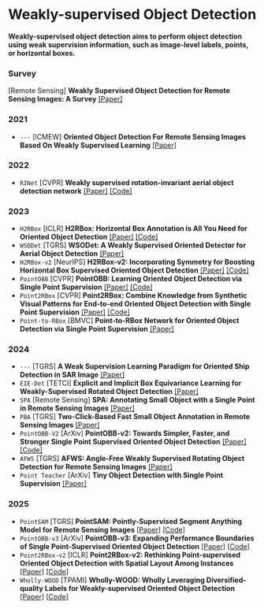 # Weakly-supervised Object Detection

**Weakly-supervised object detection aims to perform object detection using weak supervision information, such as image-level labels, points, or horizontal boxes.**

### Survey
[Remote Sensing] **Weakly Supervised Object Detection for Remote Sensing Images: A Survey** [[Paper]](https://www.mdpi.com/2072-4292/14/21/5362)

### 2021
- `---` [ICMEW] **Oriented Object Detection For Remote Sensing Images Based On Weakly Supervised Learning** [[Paper]](https://ieeexplore.ieee.org/abstract/document/9455957?casa_token=x3jK_8szB8sAAAAA:0UV4id4FbO-zSz7X_5Px7CAiZrgHlcdO5gEdspfubB2hZr4CMKWShzdjprnTDEufOL3AhQ3FnZn_) 

### 2022
- `RINet` [CVPR] **Weakly supervised rotation-invariant aerial object detection network** [[Paper]](https://openaccess.thecvf.com/content/CVPR2022/html/Feng_Weakly_Supervised_Rotation-Invariant_Aerial_Object_Detection_Network_CVPR_2022_paper.html) [[Code]](https://github.com/XiaoxFeng/RINet)

### 2023
- `H2RBox` [ICLR] **H2RBox: Horizontal Box Annotation is All You Need for Oriented Object Detection** [[Paper]](https://arxiv.org/abs/2210.06742) [[Code]](https://github.com/yangxue0827/h2rbox-mmrotate)
- `WSODet` [TGRS] **WSODet: A Weakly Supervised Oriented Detector for Aerial Object Detection** [[Paper]](https://ieeexplore.ieee.org/document/10049586)
- `H2RBox-v2` [NeurIPS] **H2RBox-v2: Incorporating Symmetry for Boosting Horizontal Box Supervised Oriented Object Detection** [[Paper]](https://arxiv.org/abs/2304.04403) [[Code]](https://github.com/open-mmlab/mmrotate/tree/dev-1.x/configs/h2rbox_v2)
- `PointOBB` [CVPR] **PointOBB: Learning Oriented Object Detection via Single Point Supervision** [[Paper]](https://arxiv.org/abs/2311.14757) [[Code]](https://github.com/Luo-Z13/pointobb)
- `Point2RBox` [CVPR] **Point2RBox: Combine Knowledge from Synthetic Visual Patterns for End-to-end Oriented Object Detection with Single Point Supervision** [[Paper]](https://arxiv.org/abs/2311.14758) [[Code]](https://github.com/yuyi1005/point2rbox-mmrotate/tree/dev-1.x/configs/point2rbox)
- `Point-to-RBox` [BMVC] **Point-to-RBox Network for Oriented Object Detection via Single Point Supervision** [[Paper]](https://papers.bmvc2023.org/0323.pdf)
  
### 2024
- `---` [TGRS] **A Weak Supervision Learning Paradigm for Oriented Ship Detection in SAR Image** [[Paper]](https://ieeexplore.ieee.org/document/10463064)
- `EIE-Det` [TETCI] **Explicit and Implicit Box Equivariance Learning for Weakly-Supervised Rotated Object Detection** [[Paper]](https://ieeexplore.ieee.org/document/10535195)
- `SPA` [Remote Sensing] **SPA: Annotating Small Object with a Single Point in Remote Sensing Images** [[Paper]](https://www.mdpi.com/2072-4292/16/14/2515)
- `PBA` [TGRS] **Two-Click-Based Fast Small Object Annotation in Remote Sensing Images** [[Paper]](https://ieeexplore.ieee.org/document/10634559)
- `PointOBB-V2` [ArXiv] **PointOBB-v2: Towards Simpler, Faster, and Stronger Single Point Supervised Oriented Object Detection** [[Paper]](https://arxiv.org/abs/2410.08210) [[Code]](https://github.com/taugeren/PointOBB-v2)
- `AFWS` [TGRS] **AFWS: Angle-Free Weakly Supervised Rotating Object Detection for Remote Sensing Images** [[Paper]](https://ieeexplore.ieee.org/document/10731721)
- `Point Teacher` [ArXiv] **Tiny Object Detection with Single Point Supervision** [[Paper]](https://arxiv.org/pdf/2412.05837)

### 2025
- `PointSAM` [TGRS] **PointSAM: Pointly-Supervised Segment Anything Model for Remote Sensing Images** [[Paper]](https://ieeexplore.ieee.org/document/10839471) [[Code]](https://github.com/Lans1ng/PointSAM)
- `PointOBB-v3` [ArXiv] **PointOBB-v3: Expanding Performance Boundaries of Single Point-Supervised Oriented Object Detection** [[Paper]](https://arxiv.org/abs/2501.13898) [[Code]](https://github.com/ZpyWHU/PointOBB-v3)
- `Point2RBox-v2` [ICLR] **Point2RBox-v2: Rethinking Point-supervised Oriented Object Detection with Spatial Layout Among Instances** [[Paper]](https://arxiv.org/abs/2502.04268) [[Code]](https://github.com/VisionXLab/point2rbox-v2)
- `Wholly-WOOD` [TPAMI] **Wholly-WOOD: Wholly Leveraging Diversified-quality Labels for Weakly-supervised Oriented Object Detection** [[Paper]](https://arxiv.org/abs/2502.09471) [[Code]](https://github.com/VisionXLab/whollywood)
